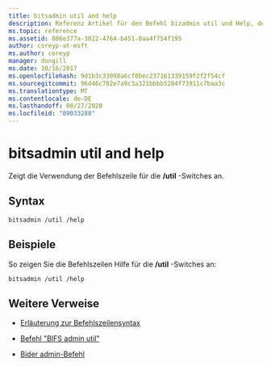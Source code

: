 ```yaml
---
title: bitsadmin util and help
description: Referenz Artikel für den Befehl bizadmin util und Help, der die Befehlszeilen Verwendung für die/util-Switches anzeigt.
ms.topic: reference
ms.assetid: 806e377a-3022-4764-b451-0aa4f754f195
author: coreyp-at-msft
ms.author: coreyp
manager: dongill
ms.date: 10/16/2017
ms.openlocfilehash: 9d1b3c33098a6cf8bec237161339159f2f2f54cf
ms.sourcegitcommit: 96d46c702e7a9c3a321bbbb5284f73911c7baa3c
ms.translationtype: MT
ms.contentlocale: de-DE
ms.lasthandoff: 08/27/2020
ms.locfileid: "89033288"
---
```

# <a name="bitsadmin-util-and-help"></a>bitsadmin util and help

Zeigt die Verwendung der Befehlszeile für die **/util** -Switches an.

## <a name="syntax"></a>Syntax

```
bitsadmin /util /help
```

## <a name="examples"></a>Beispiele

So zeigen Sie die Befehlszeilen Hilfe für die **/util** -Switches an:

```
bitsadmin /util /help
```

## <a name="additional-references"></a>Weitere Verweise

- [Erläuterung zur Befehlszeilensyntax](command-line-syntax-key.md)

- [Befehl "BIFS admin util"](bitsadmin-util.md)

- [Bider admin-Befehl](bitsadmin.md)
